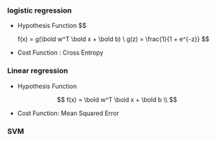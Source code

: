 ### logistic regression

* Hypothesis Function
$$

    f(x) = g(\bold w^T \bold x + \bold b) \\
    g(z) = \frac{1}{1 + e^{-z}}
$$


* Cost Function : Cross Entropy


### Linear regression
* Hypothesis Function

$$
    f(x) = \bold w^T \bold x + \bold b \\
$$


* Cost Function: Mean Squared Error


### SVM



